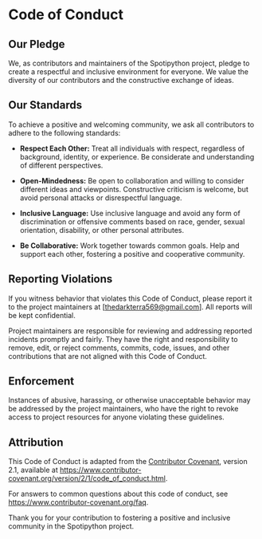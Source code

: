 # Code of Conduct

## Our Pledge

We, as contributors and maintainers of the Spotipython project, pledge to create a respectful and inclusive environment for everyone. We value the diversity of our contributors and the constructive exchange of ideas.

## Our Standards

To achieve a positive and welcoming community, we ask all contributors to adhere to the following standards:

- **Respect Each Other:** Treat all individuals with respect, regardless of background, identity, or experience. Be considerate and understanding of different perspectives.

- **Open-Mindedness:** Be open to collaboration and willing to consider different ideas and viewpoints. Constructive criticism is welcome, but avoid personal attacks or disrespectful language.

- **Inclusive Language:** Use inclusive language and avoid any form of discrimination or offensive comments based on race, gender, sexual orientation, disability, or other personal attributes.

- **Be Collaborative:** Work together towards common goals. Help and support each other, fostering a positive and cooperative community.

## Reporting Violations

If you witness behavior that violates this Code of Conduct, please report it to the project maintainers at [thedarkterra569@gmail.com]. All reports will be kept confidential.

Project maintainers are responsible for reviewing and addressing reported incidents promptly and fairly. They have the right and responsibility to remove, edit, or reject comments, commits, code, issues, and other contributions that are not aligned with this Code of Conduct.

## Enforcement

Instances of abusive, harassing, or otherwise unacceptable behavior may be addressed by the project maintainers, who have the right to revoke access to project resources for anyone violating these guidelines.

## Attribution

This Code of Conduct is adapted from the [Contributor Covenant](https://www.contributor-covenant.org/), version 2.1, available at https://www.contributor-covenant.org/version/2/1/code_of_conduct.html.

For answers to common questions about this code of conduct, see https://www.contributor-covenant.org/faq.

Thank you for your contribution to fostering a positive and inclusive community in the Spotipython project.
